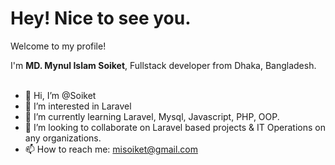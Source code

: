 <h1>Hey! Nice to see you.</h1>
<p>Welcome to my profile!</p>
I'm <b>MD. Mynul Islam Soiket</b>, Fullstack developer from  Dhaka, Bangladesh.<br><br>

- 👋 Hi, I’m @Soiket
- 👀 I’m interested in Laravel
- 🌱 I’m currently learning Laravel, Mysql, Javascript, PHP, OOP.
- 💞️ I’m looking to collaborate on Laravel based projects & IT Operations on any organizations. 
- 📫 How to reach me: misoiket@gmail.com

<!---
Soiket/Soiket is a ✨ special ✨ repository because its `README.md` (this file) appears on your GitHub profile.
You can click the Preview link to take a look at your changes.
--->
